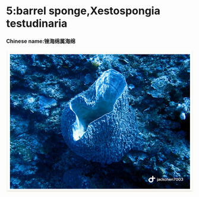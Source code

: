 # 5:barrel sponge,Xestospongia testudinaria

#### Chinese name:锉海绵属海绵

![](../../.gitbook/assets/barrel-sponge.jpg)

